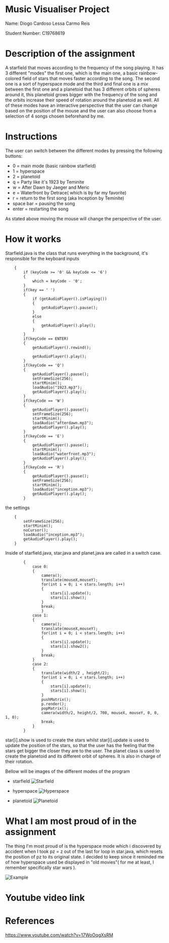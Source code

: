 # Music Visualiser Project

Name: Diogo Cardoso Lessa Carmo Reis

Student Number: C19768619

# Description of the assignment

A starfield that moves according to the frequency of the song playing. It has 3 different "modes" the first one, which is the main one, a basic rainbow-colored field of stars that moves faster according to the song. The second one is a sort of hyperspace mode and the third and final one is a mix between the first one and a planetoid that has 3 different orbits of spheres around it, this planetoid grows bigger with the frequency of the song and the orbits increase their speed of rotation around the planetoid as well. All of these modes have an interactive perspective that the user can change based on the position of the mouse and the user can also choose from a selection of 4 songs chosen beforehand by me.

# Instructions

The user can switch between the different modes by pressing the following buttons:

- 0 = main mode (basic rainbow starfield)
- 1 = hyperspace
- 2 = planetoid
- q = Party like it's 1923 by Teminite
- w = After Dawn by Jaeger and Meric
- e = Waterfront by Detrace( which is by far my favorite)
- r = return to the first song (aka Inception by Teminite)
- space bar = pausing the song
- enter = restarting the song

As stated above moving the mouse will change the perspective of the user.

# How it works

Starfield.java is the class that runs everything in the background, it's responsible for the keyboard inputs
```    public void keyPressed()
    {
        if (keyCode >= '0' && keyCode <= '6') 
        {
            which = keyCode - '0';
        }
        if(key == ' ')
        {
            if (getAudioPlayer().isPlaying())
            {
                getAudioPlayer().pause();
            }
            else
            {
                getAudioPlayer().play();
            }
        }
        if(keyCode == ENTER)
        {
            getAudioPlayer().rewind();

            getAudioPlayer().play();
        }
        if(keyCode == 'Q')
        {
            getAudioPlayer().pause();
            setFrameSize(256);
            startMinim();
            loadAudio("1923.mp3");
            getAudioPlayer().play();
        }
        if(keyCode == 'W')
        {
            getAudioPlayer().pause();
            setFrameSize(256);
            startMinim();
            loadAudio("afterdawn.mp3");
            getAudioPlayer().play();
        }
        if(keyCode == 'E')
        {
            getAudioPlayer().pause();
            startMinim();
            loadAudio("waterfront.mp3");
            getAudioPlayer().play();
        }
        if(keyCode == 'R')
        {
            getAudioPlayer().pause();
            setFrameSize(256);
            startMinim();
            loadAudio("inception.mp3");
            getAudioPlayer().play();
        }
```
the settings
```    public void setup()
    {
        setFrameSize(256);
        startMinim();
        noCursor();
        loadAudio("inception.mp3");
        getAudioPlayer().play();
    }
```
Inside of starfield.java, star.java and planet.java are called in a switch case.
```switch(which)
        {
            case 0:
            {
                camera();
                translate(mouseX,mouseY);
                for(int i = 0; i < stars.length; i++)
                {
                    stars[i].update();
                    stars[i].show();
                }
                break;
                }
            case 1:
            {
                camera();
                translate(mouseX,mouseY);
                for(int i = 0; i < stars.length; i++)
                {
                    stars[i].update();
                    stars[i].show2();
                }
                break;
            }
            case 2:
            {
                translate(width/2 , height/2);
                for(int i = 0; i < stars.length; i++)
                {
                    stars[i].update();
                    stars[i].show();
                }
                pushMatrix();
                p.render();
                popMatrix();
                camera(width/2, height/2, 700, mouseX, mouseY, 0, 0, 1, 0);
                break;
            }   
        }
```
star[i].show is used to create the stars whilst star[i].update is used to update the position of the stars, so that the user has the feeling that the stars get bigger the closer they are to the user.
The planet class is used to create the planetoid and its different orbit of spheres. 
It is also in charge of their rotation.

Bellow will be images of the different modes of the program

- starfield
![Starfield](images/star.png)

- hyperspace
![Hyperspace](images/hyper.png)

- planetoid
![Planetoid](images/planet.png)

# What I am most proud of in the assignment

The thing I'm most proud of is the hyperspace mode which i discovered by accident when I took pz = z out of the last for loop in star.java, which resets the position of pz to its original state. I decided to keep since it reminded me of how hyperspace used be displayed in "old movies"( for me at least, I remember specifically star wars ).

![Example](images/hyper_example.jpg)

# Youtube video link

# References

https://www.youtube.com/watch?v=17WoOqgXsRM